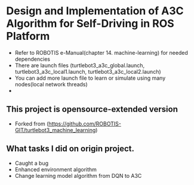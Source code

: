 # Design and Implementation of A3C Algorithm for Self-Driving in ROS Platform


<ul>
  <li> Refer to ROBOTIS e-Manual(chapter 14. machine-learning) for needed dependencies </li>
  <li> There are launch files (turtlebot3_a3c_global.launch, turtlebot3_a3c_local1.launch, turtlebot3_a3c_local2.launch) </li>
  <li> You can add more launch file to learn or simulate using many nodes(local network threads) </li>
  <li> </li>
</ul>



## This project is opensource-extended version
- Forked from (https://github.com/ROBOTIS-GIT/turtlebot3_machine_learning)

## What tasks I did on origin project.
- Caught a bug
- Enhanced environment algorithm 
- Change learning model algorithm from DQN to A3C

